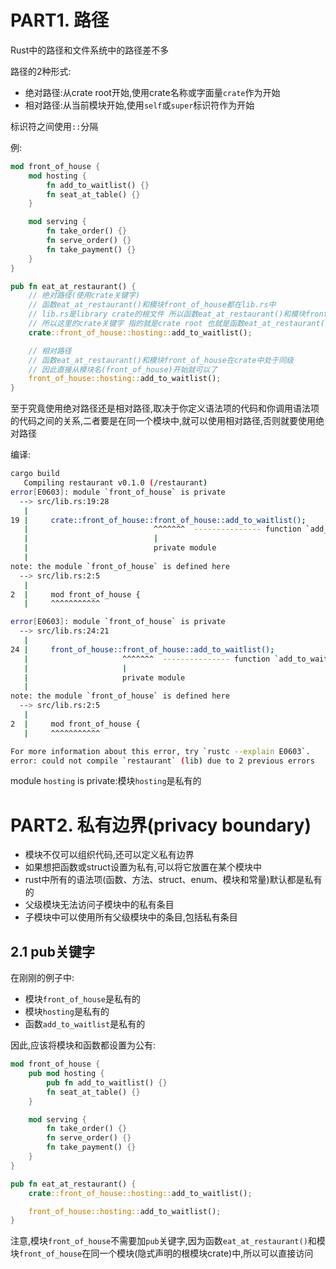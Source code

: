 # PART1. 路径

Rust中的路径和文件系统中的路径差不多

路径的2种形式:

- 绝对路径:从crate root开始,使用crate名称或字面量`crate`作为开始
- 相对路径:从当前模块开始,使用`self`或`super`标识符作为开始

标识符之间使用`::`分隔

例:

```rust
mod front_of_house {
    mod hosting {
        fn add_to_waitlist() {}
        fn seat_at_table() {}
    }

    mod serving {
        fn take_order() {}
        fn serve_order() {}
        fn take_payment() {}
    }
}

pub fn eat_at_restaurant() {
    // 绝对路径(使用crate关键字)
    // 函数eat_at_restaurant()和模块front_of_house都在lib.rs中
    // lib.rs是library crate的根文件 所以函数eat_at_restaurant()和模块front_of_house隐式地组成了根模块(crate root)
    // 所以这里的crate关键字 指的就是crate root 也就是函数eat_at_restaurant()和模块front_of_house的位置
    crate::front_of_house::hosting::add_to_waitlist();

    // 相对路径
    // 函数eat_at_restaurant()和模块front_of_house在crate中处于同级
    // 因此直接从模块名(front_of_house)开始就可以了
    front_of_house::hosting::add_to_waitlist();
}

```

至于究竟使用绝对路径还是相对路径,取决于你定义语法项的代码和你调用语法项的代码之间的关系,二者要是在同一个模块中,就可以使用相对路径,否则就要使用绝对路径

编译:

```bash
cargo build
   Compiling restaurant v0.1.0 (/restaurant)
error[E0603]: module `front_of_house` is private
  --> src/lib.rs:19:28
   |
19 |     crate::front_of_house::front_of_house::add_to_waitlist();
   |                            ^^^^^^^  --------------- function `add_to_waitlist` is not publicly re-exported
   |                            |
   |                            private module
   |
note: the module `front_of_house` is defined here
  --> src/lib.rs:2:5
   |
2  |     mod front_of_house {
   |     ^^^^^^^^^^^

error[E0603]: module `front_of_house` is private
  --> src/lib.rs:24:21
   |
24 |     front_of_house::front_of_house::add_to_waitlist();
   |                     ^^^^^^^  --------------- function `add_to_waitlist` is not publicly re-exported
   |                     |
   |                     private module
   |
note: the module `front_of_house` is defined here
  --> src/lib.rs:2:5
   |
2  |     mod front_of_house {
   |     ^^^^^^^^^^^

For more information about this error, try `rustc --explain E0603`.
error: could not compile `restaurant` (lib) due to 2 previous errors
```

module `hosting` is private:模块`hosting`是私有的

# PART2. 私有边界(privacy boundary)

- 模块不仅可以组织代码,还可以定义私有边界
- 如果想把函数或struct设置为私有,可以将它放置在某个模块中
- rust中所有的语法项(函数、方法、struct、enum、模块和常量)默认都是私有的
- 父级模块无法访问子模块中的私有条目
- 子模块中可以使用所有父级模块中的条目,包括私有条目

## 2.1 pub关键字

在刚刚的例子中:

- 模块`front_of_house`是私有的
- 模块`hosting`是私有的
- 函数`add_to_waitlist`是私有的

因此,应该将模块和函数都设置为公有:

```rust
mod front_of_house {
    pub mod hosting {
        pub fn add_to_waitlist() {}
        fn seat_at_table() {}
    }

    mod serving {
        fn take_order() {}
        fn serve_order() {}
        fn take_payment() {}
    }
}

pub fn eat_at_restaurant() {
    crate::front_of_house::hosting::add_to_waitlist();

    front_of_house::hosting::add_to_waitlist();
}
```

注意,模块`front_of_house`不需要加`pub`关键字,因为函数`eat_at_restaurant()`和模块`front_of_house`在同一个模块(隐式声明的根模块crate)中,所以可以直接访问
